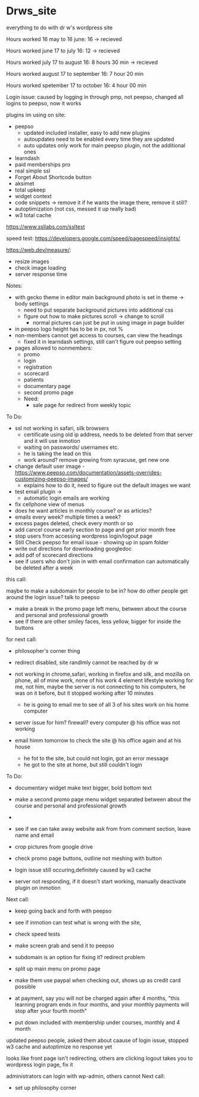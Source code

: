 # Drws_site
everything to do with dr w's wordpress site


 Hours worked 16 may to 16 june: 16 ->  recieved
 
 Hours worked  june 17 to july 16: 12 -> recieved
 
 Hours worked july 17 to august 16: 8 hours 30 min -> recieved
 
 Hours worked august 17 to september 16: 7 hour 20 min
 
  Hours worked spetember 17 to  october 16: 4 hour 00 min
 
Login issue: caused by logging in through pmp, not peepso, changed all logins to peepso, now it works

 
plugins im using on site:

- peepso
	- updated included installer, easy to add new plugins
	- autoupdates need to be enabled every time they are updated
	- auto updates only work for main peepso plugin, not the additional ones
- learndash 
- paid memberships pro
- real simple ssl 
- Forget About Shortcode button 
- aksimet
- total upkeep
- widget context 
- code snippets -> remove it if he wants the image there, remove it still?
- autoptimization (not css, messed it up really bad)
- w3 total cache

https://www.ssllabs.com/ssltest


speed test:
https://developers.google.com/speed/pagespeed/insights/

https://web.dev/measure/:
- resize images
- check image loading
- server response time

Notes:

- with gecko theme in editor main background photo is set in theme -> body settings
	- need to put separate background pictures into additional css
	- figure out how to make pictures scroll -> change to scroll
		- normal pictures can just be put in using image in page builder
- in peepso logo height has to be in px, not %
- non-members cannot get access to courses, can view the headings 
 	- fixed it in learndash settings, still can't figure out peepso setting
- pages allowed to nonmembers:
	- promo
	- login
	- registration
	- scorecard
	- patients
	- documentary page
	- second promo page
	- Need:
		- sale page for redirect from weekly topic


To Do:

- ssl not working in safari, silk browsers
	- certificate using old ip address, needs to be deleted from that server and it will use inmotion 
	- waiting on passwords/ usernames etc. 
	- he is taking the lead on this
	- work around? remove growing from syracuse, get new one
- change default user image
	-https://www.peepso.com/documentation/assets-overrides-customizing-peepso-images/ 
	- explains how to do it, need to figure out the default images we want
- test email plugin -> 
	- automatic login emails are working
- fix cellphone view of menus
- does he want articles in monthly course? or as articles? 
- emails every week? multiple times a week?
- excess pages deleted, check every month or so
- add cancel course early section to page and get prior month free
- stop users from accessing wordpress login/logout page
- Still Check peepso  for email issue - showing up in spam folder
- write out directions for downloading googledoc
- add pdf of scorecard directions
- see if users who don't join in with email confirmation can automatically be deleted after a week



this call:

maybe to make a subdomain for people to be in? 
how do other people get around the login issue? talk to peepso

- make a break in the promo page left menu, between about the course and personal and professional growth
- see if there are other smiley faces, less yellow, bigger for inside the buttons


 for next call:

- philosopher's corner thing
- redirect disabled, site randlmly cannot be reached by dr w
- not working in chrome,safari, working in firefox and silk, and mozilla on phone, all of mine work, none of his work 4 element lifestyle working for me, not him, maybe the server is not connecting to his computers, he was on it before, but it stopped working after 10 minutes
	- he is going to email me to see of all 3 of his sites work on his home computer

- server issue for him? firewall? every computer @ his office was not working
- email himm tomorrow to check the site @ his office again and at his house
	- he fot to the site, but could not login, got an error message
	- he got to the site at home, but still couldn't login

To Do:
- documentary widget make text bigger, bold bottom text 
- make a second promo page menu widget separated between about the course and personal and professional growth
- 
- see if we can take away website ask from from comment section, leave name and email

- crop pictures from google drive
- check promo page buttons, outline not meshing with button


- login issue still occuring,definitely caused by w3 cache
- server not responding, if it doesn't start working, manually deactivate plugin on inmotion

Next call:
- keep going back and forth with peepso


- see if inmotion can test what is wrong with the site, 
- check speed tests 
- make screen grab and send it to peepso 
- subdomain is an option for fixing it? redirect problem
- split up main menu on promo page
- make them use paypal when checking out, shows up as credit card possible
- at payment, say you will not be charged again after 4 months, "this learning program ends in four months, and your monthly payments will stop after your fourth month"
- put down included with membership under courses, monthly and 4 month 

updated peepso people, asked them about caause of login issue, stopped w3 cache and autoptimize
no response yet

looks like front page isn't redirecting, others are
clicking logout takes you to wordpress login page, fix it

administrators can login with wp-admin, others cannot
Next call:
- set up philosophy corner
